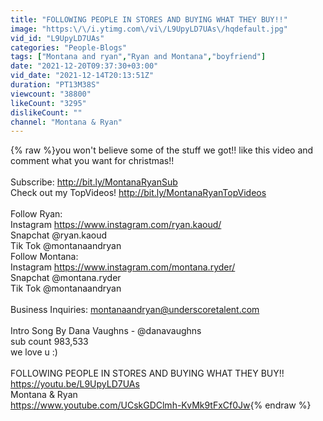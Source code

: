 ```yaml
---
title: "FOLLOWING PEOPLE IN STORES AND BUYING WHAT THEY BUY!!"
image: "https:\/\/i.ytimg.com\/vi\/L9UpyLD7UAs\/hqdefault.jpg"
vid_id: "L9UpyLD7UAs"
categories: "People-Blogs"
tags: ["Montana and ryan","Ryan and Montana","boyfriend"]
date: "2021-12-20T09:37:30+03:00"
vid_date: "2021-12-14T20:13:51Z"
duration: "PT13M38S"
viewcount: "38800"
likeCount: "3295"
dislikeCount: ""
channel: "Montana & Ryan"
---
```

{% raw %}you won't believe some of the stuff we got!! like this video and comment what you want for christmas!!<br /><br />Subscribe: <a rel="nofollow" target="blank" href="http://bit.ly/MontanaRyanSub">http://bit.ly/MontanaRyanSub</a><br />Check out my TopVideos! <a rel="nofollow" target="blank" href="http://bit.ly/MontanaRyanTopVideos">http://bit.ly/MontanaRyanTopVideos</a><br /><br />Follow Ryan:<br />Instagram <a rel="nofollow" target="blank" href="https://www.instagram.com/ryan.kaoud/">https://www.instagram.com/ryan.kaoud/</a><br />Snapchat @ryan.kaoud<br />Tik Tok @montanaandryan<br />Follow Montana:<br />Instagram <a rel="nofollow" target="blank" href="https://www.instagram.com/montana.ryder/">https://www.instagram.com/montana.ryder/</a><br />Snapchat @montana.ryder<br />Tik Tok @montanaandryan<br /><br />Business Inquiries: montanaandryan@underscoretalent.com<br /><br />Intro Song By Dana Vaughns - @danavaughns<br />sub count 983,533<br />we love u :)<br /><br />FOLLOWING PEOPLE IN STORES AND BUYING WHAT THEY BUY!!<br /><a rel="nofollow" target="blank" href="https://youtu.be/L9UpyLD7UAs">https://youtu.be/L9UpyLD7UAs</a><br />Montana &amp; Ryan<br /><a rel="nofollow" target="blank" href="https://www.youtube.com/UCskGDClmh-KvMk9tFxCf0Jw">https://www.youtube.com/UCskGDClmh-KvMk9tFxCf0Jw</a>{% endraw %}

